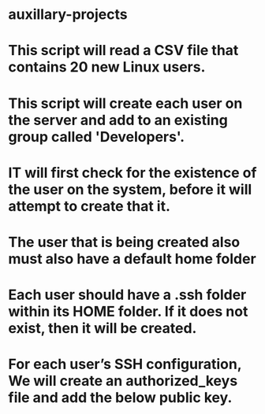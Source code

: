 # auxillary-projects


# This script will read a CSV file that contains 20 new Linux users.
# This script will create each user on the server and add to an existing group called 'Developers'.
# IT will first check for the existence of the user on the system, before it will attempt to create that it.
# The user that is being created also must also have a default home folder
# Each user should have a .ssh folder within its HOME folder. If it does not exist, then it will be created.
# For each user’s SSH configuration, We will create an authorized_keys file and add the below public key.
